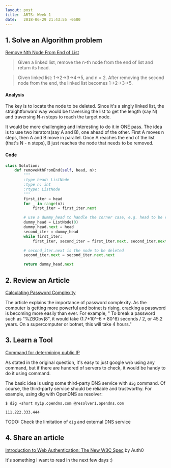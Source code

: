 ```yaml
---
layout: post
title:  ARTS: Week 1
date:   2018-06-29 21:43:55 -0500
---
```

## 1. Solve an Algorithm problem

[Remove Nth Node From End of List](https://leetcode.com/problems/remove-nth-node-from-end-of-list/description/)

> Given a linked list, remove the n-th node from the end of list and return its head.

> Given linked list: 1->2->3->4->5, and n = 2.
> After removing the second node from the end, the linked list becomes 1->2->3->5.

#### Analysis
The key is to locate the node to be deleted. Since it's a singly linked list, the straightforward way would be traversing the list to get the length (say N) and traversing N-n steps to reach the target node.

It would be more challenging and interesting to do it in ONE pass. The idea is to use two iterators(say A and B), one ahead of the other.
First A moves n steps, then A and B move in parallel. Once A reaches the end of the list (that's N - n steps), B just reaches the node that needs to be removed.

#### Code

```Python
class Solution:
    def removeNthFromEnd(self, head, n):
        """
        :type head: ListNode
        :type n: int
        :rtype: ListNode
        """
        first_iter = head
        for _ in range(n):
            first_iter = first_iter.next

        # use a dummy_head to handle the corner case, e.g. head to be removed
        dummy_head = ListNode(0)
        dummy_head.next = head
        second_iter = dummy_head
        while first_iter:
            first_iter, second_iter = first_iter.next, second_iter.next

        # second_iter.next is the node to be deleted
        second_iter.next = second_iter.next.next

        return dummy_head.next
```

## 2. Review an Article

[Calculating Password Complexity](https://thycotic.force.com/support/s/article/Calculating-Password-Complexity)

The article explains the importance of password complexity. As the computer is getting more powerful and botnet is rising, cracking a password is becoming more easily than ever. For example, " To break a password such as "%ZBGbv]8", it would take (1.7*10^-6 * 80^8) seconds / 2, or 45.2 years. On a supercomputer or botnet, this will take 4 hours."

## 3. Learn a Tool

[Command for determining public IP](https://askubuntu.com/questions/95910/command-for-determining-my-public-ip)

As stated in the original question, it's easy to just google w/o using any command, but if there are hundred of servers to check, it would be handy to do it using command.

The basic idea is using some third-party DNS service with `dig` command. Of course, the third-party service should be reliable and trustworthy. For example, using dig with OpenDNS as resolver:
```
$ dig +short myip.opendns.com @resolver1.opendns.com

111.222.333.444
```

TODO: Check the limitation of `dig` and external DNS service

## 4. Share an article

[Introduction to Web Authentication: The New W3C Spec](https://auth0.com/blog/introduction-to-web-authentication/) by Auth0

It's something I want to read in the next few days :)
